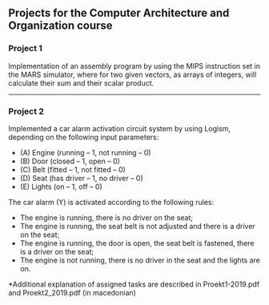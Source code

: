 ## Projects for the Computer Architecture and Organization course

### Project 1
Implementation of an assembly program by using the MIPS instruction set in the MARS simulator, where for two given vectors, as arrays of integers, will calculate their sum and their scalar product.

___

### Project 2
Implemented a car alarm activation circuit system by using Logism, depending on the following input parameters:

- (A) Engine (running – 1, not running – 0)
- (B) Door (closed – 1, open – 0)
- (C) Belt (fitted – 1, not fitted – 0)
- (D) Seat (has driver – 1, no driver – 0)
- (E) Lights (on – 1, off – 0)

The car alarm (Y) is activated according to the following rules:
- The engine is running, there is no driver on the seat;
- The engine is running, the seat belt is not adjusted and there is a driver on the seat;
- The engine is running, the door is open, the seat belt is fastened, there is a driver on the seat;
- The engine is not running, there is no driver in the seat and the lights are on.

*Additional explanation of assigned tasks are described in Proekt1-2019.pdf and Proekt2_2019.pdf (in macedonian)
